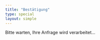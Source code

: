 ```yaml
---
title: "Bestätigung"
type: special
layout: simple
---
```


<p class="usher_confirm">Bitte warten, Ihre Anfrage wird verarbeitet...</p><br><br>
